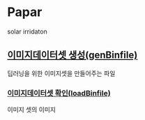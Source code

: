 # Papar
solar irridaton


## [이미지데이터셋 생성(genBinfile)](https://github.com/kim-taehee/NLP/tree/master/textmining/twitter_crawler.ipynb)
딥러닝을 위한 이미지셋을 만들어주는 파일

### [이미지데이터셋 확인(loadBinfile)](https://github.com/kim-taehee/NLP/tree/master/textmining/twitter_crawler.ipynb)
이미지 셋의 이미지 
